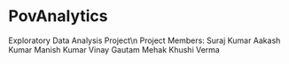 # PovAnalytics
Exploratory Data Analysis Project\n
Project Members: Suraj Kumar
                 Aakash Kumar
                 Manish Kumar
                 Vinay Gautam
                 Mehak 
                 Khushi Verma
